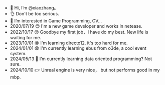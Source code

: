 - 👋 Hi, I’m @xiaozhang。
- 👌 Don't be too serious. 
- 👀 I’m interested in Game Programming, CV...
- 2020/07/19 😊 I'm a new game developer and works in netease.
- 2022/10/17 😔 Goodbye my first job，I have do my best. New life is waiting for me.
- 2023/10/01 😢 I'm learning directx12. it's too hard for me.
- 2024/01/01 😧 I'm currently learning ebus from o3de, a cool event system.
- 2024/05/13 🌱 I’m currently learning data oriented programming? Not sure.
- 2024/10/10 👉 Unreal engine is very nice， but not performs good in my mbp.

<!---
AkiyamaZw/AkiyamaZw is a ✨ special ✨ repository because its `README.md` (this file) appears on your GitHub profile.
You can click the Preview link to take a look at your changes.
--->

